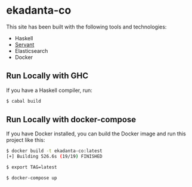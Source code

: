 # ekadanta-co

This site has been built with the following tools and technologies:

- Haskell
- [Servant](https://github.com/haskell-servant/servant)
- Elasticsearch
- Docker

## Run Locally with GHC

If you have a Haskell compiler, run:

```sh
$ cabal build

```

## Run Locally with docker-compose

If you have Docker installed, you can build the Docker image and run this project like this:

```sh
$ docker build -t ekadanta-co:latest
[+] Building 526.6s (19/19) FINISHED

$ export TAG=latest

$ docker-compose up

```